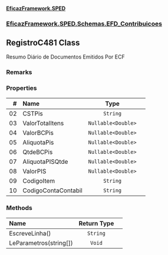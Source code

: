 #### [EficazFramework.SPED](EficazFrameworkSPED.md 'EficazFramework SPED')
### [EficazFramework.SPED.Schemas.EFD_Contribuicoes](EficazFramework.SPED.Schemas.EFD_Contribuicoes.md 'EficazFramework.SPED.Schemas.EFD_Contribuicoes')

## RegistroC481 Class

Resumo Diário de Documentos Emitidos Por ECF

### Remarks
### Properties

| # | Name | Type | |
| ---: | :--- | :---: | :--- |
| 02 | CSTPis | `String` |  |
| 03 | ValorTotalItens | `Nullable<Double>` |  |
| 04 | ValorBCPis | `Nullable<Double>` |  |
| 05 | AliquotaPis | `Nullable<Double>` |  |
| 06 | QtdeBCPis | `Nullable<Double>` |  |
| 07 | AliquotaPISQtde | `Nullable<Double>` |  |
| 08 | ValorPIS | `Nullable<Double>` |  |
| 09 | CodigoItem | `String` |  |
| 10 | CodigoContaContabil | `String` |  |
### Methods

| Name | Return Type | |
| :--- | :---: | :--- |
| EscreveLinha() | `String` |  |
| LeParametros(string[]) | `Void` |  |
